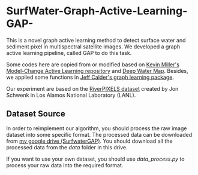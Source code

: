 # SurfWater-Graph-Active-Learning-GAP-
This is a novel graph active learning method to detect surface water and sediment pixel in multispectral satellite images. We developed a graph active learning pipeline, called GAP to do this task.

Some codes here are copied from or modified based on [Kevin Miller's Model-Change Active Learning repository](https://github.com/millerk22/model-change-paper "Model Change Paper") and [Deep Water Map](https://github.com/isikdogan/deepwatermap "Deep Water Map source codes"). Besides, we applied some functions in [Jeff Calder's graph learning package](https://github.com/jwcalder/GraphLearning "Graph Learning Package").

Our experiment are based on the [RiverPIXELS dataset](https://data.ess-dive.lbl.gov/view/doi:10.15485/1865732 "RiverPIXELS") created by Jon Schwenk in Los Alamos National Laboratory (LANL). 

## Dataset Source
In order to reimplement our algorithm, you should process the raw image dataset into some specific format. The processed data can be downloaded from [my google drive (SurfwaterGAP)](https://drive.google.com/drive/folders/17wxkCVneJrozsX-q-9XmyhF09LCfvaNO?usp=sharing "SurfwaterGAP"). You should download all the processed data from the *data* folder in this drive.

If you want to use your own dataset, you should use *data_process.py* to process your raw data into the required format.

